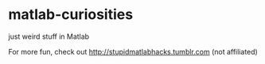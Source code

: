 # matlab-curiosities
just weird stuff in Matlab

For more fun, check out http://stupidmatlabhacks.tumblr.com (not affiliated)
